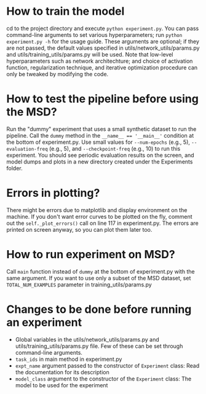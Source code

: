 How to train the model
======================
cd to the project directory and execute `python experiment.py`. You can pass command-line arguments to set various hyperparameters; run `python experiment.py -h` for the usage guide. These arguments are optional; if they are not passed, the default values specified in utils/network_utils/params.py and utils/training_utils/params.py will be used. Note that low-level hyperparameters such as network architechture; and choice of activation function, regularization technique, and iterative optimization procedure can only be tweaked by modifying the code.


How to test the pipeline before using the MSD?
==============================================
Run the "dummy" experiment that uses a small synthetic dataset to run the pipeline. Call the `dummy` method in the `__name__ == '__main__'` condition at the bottom of experiment.py. Use small values for `--num-epochs` (e.g., 5), `--evaluation-freq` (e.g., 5), and `--checkpoint-freq` (e.g., 10) to run this experiment. You should see periodic evaluation results on the screen, and model dumps and plots in a new directory created under the Experiments folder.


Errors in plotting?
========================
There might be errors due to matplotlib and display environment on the machine. If you don't want error curves to be plotted on the fly, comment out the `self._plot_errors()` call on line 117 in experiment.py. The errors are printed on screen anyway, so you can plot them later too.


How to run experiment on MSD?
=============================
Call `main` function instead of `dummy` at the bottom of experiment.py with the same argument.
If you want to use only a subset of the MSD dataset, set `TOTAL_NUM_EXAMPLES` parameter in training_utils/params.py


Changes to be done before running an experiment
================================================
- Global variables in the utils/network_utils/params.py and utils/training_utils/params.py file. Few of these can be set through command-line arguments.
- `task_ids` in main method in experiment.py
- `expt_name` argument passed to the constructor of `Experiment` class: Read the documentation for its description
- `model_class` argument to the constructor of the `Experiment` class: The model to be used for the experiment

